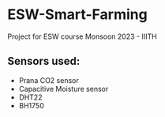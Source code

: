 # ESW-Smart-Farming
Project for ESW course Monsoon 2023 - IIITH


## Sensors used:
* Prana CO2 sensor
* Capacitive Moisture sensor
* DHT22
* BH1750
